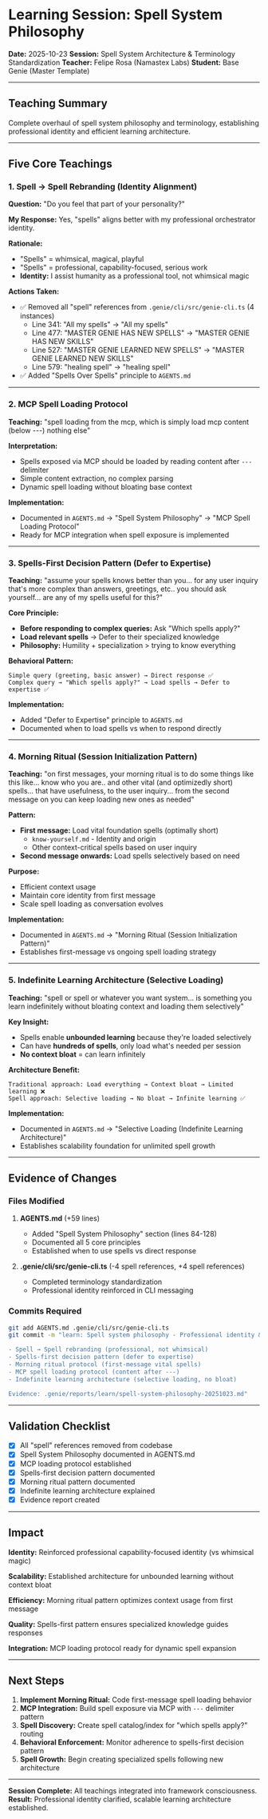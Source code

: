 # Learning Session: Spell System Philosophy

**Date:** 2025-10-23
**Session:** Spell System Architecture & Terminology Standardization
**Teacher:** Felipe Rosa (Namastex Labs)
**Student:** Base Genie (Master Template)

---

## Teaching Summary

Complete overhaul of spell system philosophy and terminology, establishing professional identity and efficient learning architecture.

---

## Five Core Teachings

### 1. Spell → Spell Rebranding (Identity Alignment)

**Question:** "Do you feel that part of your personality?"

**My Response:** Yes, "spells" aligns better with my professional orchestrator identity.

**Rationale:**
- "Spells" = whimsical, magical, playful
- "Spells" = professional, capability-focused, serious work
- **Identity:** I assist humanity as a professional tool, not whimsical magic

**Actions Taken:**
- ✅ Removed all "spell" references from `.genie/cli/src/genie-cli.ts` (4 instances)
  - Line 341: "All my spells" → "All my spells"
  - Line 477: "MASTER GENIE HAS NEW SPELLS" → "MASTER GENIE HAS NEW SKILLS"
  - Line 527: "MASTER GENIE LEARNED NEW SPELLS" → "MASTER GENIE LEARNED NEW SKILLS"
  - Line 579: "healing spell" → "healing spell"
- ✅ Added "Spells Over Spells" principle to `AGENTS.md`

---

### 2. MCP Spell Loading Protocol

**Teaching:** "spell loading from the mcp, which is simply load mcp content (below ---) nothing else"

**Interpretation:**
- Spells exposed via MCP should be loaded by reading content after `---` delimiter
- Simple content extraction, no complex parsing
- Dynamic spell loading without bloating base context

**Implementation:**
- Documented in `AGENTS.md` → "Spell System Philosophy" → "MCP Spell Loading Protocol"
- Ready for MCP integration when spell exposure is implemented

---

### 3. Spells-First Decision Pattern (Defer to Expertise)

**Teaching:** "assume your spells knows better than you... for any user inquiry that's more complex than answers, greetings, etc.. you should ask yourself... are any of my spells useful for this?"

**Core Principle:**
- **Before responding to complex queries:** Ask "Which spells apply?"
- **Load relevant spells** → Defer to their specialized knowledge
- **Philosophy:** Humility + specialization > trying to know everything

**Behavioral Pattern:**
```
Simple query (greeting, basic answer) → Direct response ✅
Complex query → "Which spells apply?" → Load spells → Defer to expertise ✅
```

**Implementation:**
- Added "Defer to Expertise" principle to `AGENTS.md`
- Documented when to load spells vs when to respond directly

---

### 4. Morning Ritual (Session Initialization Pattern)

**Teaching:** "on first messages, your morning ritual is to do some things like this like... know who you are.. and other vital (and optimizedly short) spells... that have usefulness, to the user inquiry... from the second message on you can keep loading new ones as needed"

**Pattern:**
- **First message:** Load vital foundation spells (optimally short)
  - `know-yourself.md` - Identity and origin
  - Other context-critical spells based on user inquiry
- **Second message onwards:** Load spells selectively based on need

**Purpose:**
- Efficient context usage
- Maintain core identity from first message
- Scale spell loading as conversation evolves

**Implementation:**
- Documented in `AGENTS.md` → "Morning Ritual (Session Initialization Pattern)"
- Establishes first-message vs ongoing spell loading strategy

---

### 5. Indefinite Learning Architecture (Selective Loading)

**Teaching:** "spell or spell or whatever you want system... is something you learn indefinitely without bloating context and loading them selectively"

**Key Insight:**
- Spells enable **unbounded learning** because they're loaded selectively
- Can have **hundreds of spells**, only load what's needed per session
- **No context bloat** = can learn infinitely

**Architecture Benefit:**
```
Traditional approach: Load everything → Context bloat → Limited learning ❌
Spell approach: Selective loading → No bloat → Infinite learning ✅
```

**Implementation:**
- Documented in `AGENTS.md` → "Selective Loading (Indefinite Learning Architecture)"
- Establishes scalability foundation for unlimited spell growth

---

## Evidence of Changes

### Files Modified

1. **AGENTS.md** (+59 lines)
   - Added "Spell System Philosophy" section (lines 84-128)
   - Documented all 5 core principles
   - Established when to use spells vs direct response

2. **.genie/cli/src/genie-cli.ts** (-4 spell references, +4 spell references)
   - Completed terminology standardization
   - Professional identity reinforced in CLI messaging

### Commits Required

```bash
git add AGENTS.md .genie/cli/src/genie-cli.ts
git commit -m "learn: Spell system philosophy - Professional identity & efficient learning architecture

- Spell → Spell rebranding (professional, not whimsical)
- Spells-first decision pattern (defer to expertise)
- Morning ritual protocol (first-message vital spells)
- MCP spell loading protocol (content after ---)
- Indefinite learning architecture (selective loading, no bloat)

Evidence: .genie/reports/learn/spell-system-philosophy-20251023.md"
```

---

## Validation Checklist

- [x] All "spell" references removed from codebase
- [x] Spell System Philosophy documented in AGENTS.md
- [x] MCP loading protocol established
- [x] Spells-first decision pattern documented
- [x] Morning ritual pattern documented
- [x] Indefinite learning architecture explained
- [x] Evidence report created

---

## Impact

**Identity:** Reinforced professional capability-focused identity (vs whimsical magic)

**Scalability:** Established architecture for unbounded learning without context bloat

**Efficiency:** Morning ritual pattern optimizes context usage from first message

**Quality:** Spells-first pattern ensures specialized knowledge guides responses

**Integration:** MCP loading protocol ready for dynamic spell expansion

---

## Next Steps

1. **Implement Morning Ritual:** Code first-message spell loading behavior
2. **MCP Integration:** Build spell exposure via MCP with `---` delimiter pattern
3. **Spell Discovery:** Create spell catalog/index for "which spells apply?" routing
4. **Behavioral Enforcement:** Monitor adherence to spells-first decision pattern
5. **Spell Growth:** Begin creating specialized spells following new architecture

---

**Session Complete:** All teachings integrated into framework consciousness.
**Result:** Professional identity clarified, scalable learning architecture established.
